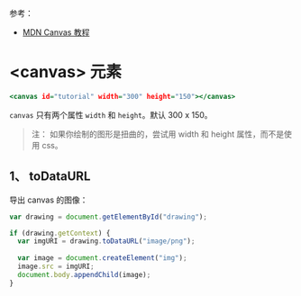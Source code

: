 参考：  
* [MDN Canvas 教程](https://developer.mozilla.org/zh-CN/docs/Web/API/Canvas_API/Tutorial)

# \<canvas> 元素
```htm
<canvas id="tutorial" width="300" height="150"></canvas>
```
`canvas` 只有两个属性 `width` 和 `height`。默认 300 x 150。  

>注： 如果你绘制的图形是扭曲的，尝试用 width 和 height 属性，而不是使用 css。  



## 1、 toDataURL
导出 canvas 的图像：  
```js
var drawing = document.getElementById("drawing");

if (drawing.getContext) {
  var imgURI = drawing.toDataURL("image/png");
  
  var image = document.createElement("img");
  image.src = imgURI;
  document.body.appendChild(image);
}
```

